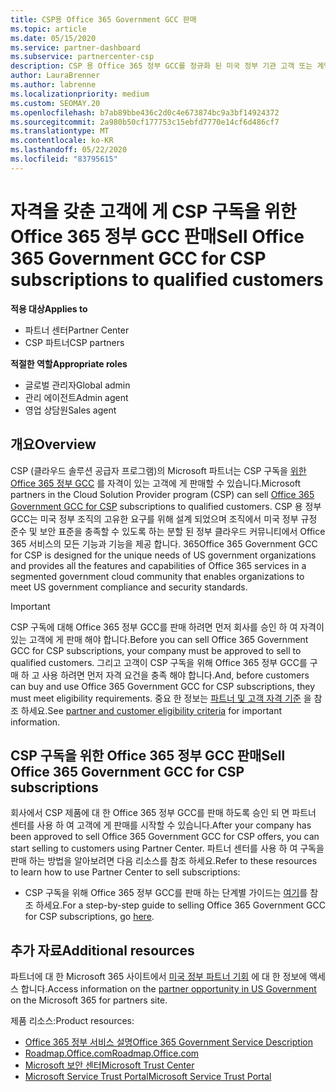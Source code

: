 ```yaml
---
title: CSP용 Office 365 Government GCC 판매
ms.topic: article
ms.date: 05/15/2020
ms.service: partner-dashboard
ms.subservice: partnercenter-csp
description: CSP 용 Office 365 정부 GCC를 정규화 된 미국 정부 기관 고객 또는 계약자에 게 판매 하는 데 필요한 단계 및 요구 사항을 알아봅니다.
author: LauraBrenner
ms.author: labrenne
ms.localizationpriority: medium
ms.custom: SEOMAY.20
ms.openlocfilehash: b7ab89bbe436c2d0c4e673874bc9a3bf14924372
ms.sourcegitcommit: 2a980b50cf177753c15ebfd7770e14cf6d486cf7
ms.translationtype: MT
ms.contentlocale: ko-KR
ms.lasthandoff: 05/22/2020
ms.locfileid: "83795615"
---
```

# <a name="sell-office-365-government-gcc-for-csp-subscriptions-to-qualified-customers"></a><span data-ttu-id="2507a-103">자격을 갖춘 고객에 게 CSP 구독을 위한 Office 365 정부 GCC 판매</span><span class="sxs-lookup"><span data-stu-id="2507a-103">Sell Office 365 Government GCC for CSP subscriptions to qualified customers</span></span>

<span data-ttu-id="2507a-104">**적용 대상**</span><span class="sxs-lookup"><span data-stu-id="2507a-104">**Applies to**</span></span>

- <span data-ttu-id="2507a-105">파트너 센터</span><span class="sxs-lookup"><span data-stu-id="2507a-105">Partner Center</span></span>
- <span data-ttu-id="2507a-106">CSP 파트너</span><span class="sxs-lookup"><span data-stu-id="2507a-106">CSP partners</span></span>

<span data-ttu-id="2507a-107">**적절한 역할**</span><span class="sxs-lookup"><span data-stu-id="2507a-107">**Appropriate roles**</span></span>

- <span data-ttu-id="2507a-108">글로벌 관리자</span><span class="sxs-lookup"><span data-stu-id="2507a-108">Global admin</span></span>
- <span data-ttu-id="2507a-109">관리 에이전트</span><span class="sxs-lookup"><span data-stu-id="2507a-109">Admin agent</span></span>
- <span data-ttu-id="2507a-110">영업 상담원</span><span class="sxs-lookup"><span data-stu-id="2507a-110">Sales agent</span></span>

## <a name="overview"></a><span data-ttu-id="2507a-111">개요</span><span class="sxs-lookup"><span data-stu-id="2507a-111">Overview</span></span>

<span data-ttu-id="2507a-112">CSP (클라우드 솔루션 공급자 프로그램)의 Microsoft 파트너는 CSP 구독을 [위한 Office 365 정부 GCC](https://www.microsoft.com/microsoft-365/partners/governmentforCSP) 를 자격이 있는 고객에 게 판매할 수 있습니다.</span><span class="sxs-lookup"><span data-stu-id="2507a-112">Microsoft partners in the Cloud Solution Provider program (CSP) can sell [Office 365 Government GCC for CSP](https://www.microsoft.com/microsoft-365/partners/governmentforCSP) subscriptions to qualified customers.</span></span> <span data-ttu-id="2507a-113">CSP 용 정부 GCC는 미국 정부 조직의 고유한 요구를 위해 설계 되었으며 조직에서 미국 정부 규정 준수 및 보안 표준을 충족할 수 있도록 하는 분할 된 정부 클라우드 커뮤니티에서 Office 365 서비스의 모든 기능과 기능을 제공 합니다. 365</span><span class="sxs-lookup"><span data-stu-id="2507a-113">Office 365 Government GCC for CSP is designed for the unique needs of US government organizations and provides all the features and capabilities of Office 365 services in a segmented government cloud community that enables organizations to meet US government compliance and security standards.</span></span> 

>[!IMPORTANT] 
><span data-ttu-id="2507a-114">CSP 구독에 대해 Office 365 정부 GCC를 판매 하려면 먼저 회사를 승인 하 여 자격이 있는 고객에 게 판매 해야 합니다.</span><span class="sxs-lookup"><span data-stu-id="2507a-114">Before you can sell Office 365 Government GCC for CSP subscriptions, your company must be approved to sell to qualified customers.</span></span> <span data-ttu-id="2507a-115">그리고 고객이 CSP 구독을 위해 Office 365 정부 GCC를 구매 하 고 사용 하려면 먼저 자격 요건을 충족 해야 합니다.</span><span class="sxs-lookup"><span data-stu-id="2507a-115">And, before customers can buy and use Office 365 Government GCC for CSP subscriptions, they must meet eligibility requirements.</span></span> <span data-ttu-id="2507a-116">중요 한 정보는 [파트너 및 고객 자격 기준](csp-gcc-validate.md) 을 참조 하세요.</span><span class="sxs-lookup"><span data-stu-id="2507a-116">See [partner and customer eligibility criteria](csp-gcc-validate.md) for important information.</span></span>


## <a name="sell-office-365-government-gcc-for-csp-subscriptions"></a><span data-ttu-id="2507a-117">CSP 구독을 위한 Office 365 정부 GCC 판매</span><span class="sxs-lookup"><span data-stu-id="2507a-117">Sell Office 365 Government GCC for CSP subscriptions</span></span>

<span data-ttu-id="2507a-118">회사에서 CSP 제품에 대 한 Office 365 정부 GCC를 판매 하도록 승인 되 면 파트너 센터를 사용 하 여 고객에 게 판매를 시작할 수 있습니다.</span><span class="sxs-lookup"><span data-stu-id="2507a-118">After your company has been approved to sell Office 365 Government GCC for CSP offers, you can start selling to customers using Partner Center.</span></span> <span data-ttu-id="2507a-119">파트너 센터를 사용 하 여 구독을 판매 하는 방법을 알아보려면 다음 리소스를 참조 하세요.</span><span class="sxs-lookup"><span data-stu-id="2507a-119">Refer to these resources to learn how to use Partner Center to sell subscriptions:</span></span> 

-   <span data-ttu-id="2507a-120">CSP 구독을 위해 Office 365 정부 GCC를 판매 하는 단계별 가이드는 [여기](https://go.microsoft.com/fwlink/?linkid=2007323)를 참조 하세요.</span><span class="sxs-lookup"><span data-stu-id="2507a-120">For a step-by-step guide to selling Office 365 Government GCC for CSP subscriptions, go [here](https://go.microsoft.com/fwlink/?linkid=2007323).</span></span>  


## <a name="additional-resources"></a><span data-ttu-id="2507a-121">추가 자료</span><span class="sxs-lookup"><span data-stu-id="2507a-121">Additional resources</span></span>

<span data-ttu-id="2507a-122">파트너에 대 한 Microsoft 365 사이트에서 [미국 정부 파트너 기회](https://www.microsoft.com/microsoft-365/partners/governmentforCSP) 에 대 한 정보에 액세스 합니다.</span><span class="sxs-lookup"><span data-stu-id="2507a-122">Access information on the [partner opportunity in US Government](https://www.microsoft.com/microsoft-365/partners/governmentforCSP) on the Microsoft 365 for partners site.</span></span>

<span data-ttu-id="2507a-123">제품 리소스:</span><span class="sxs-lookup"><span data-stu-id="2507a-123">Product resources:</span></span>

- [<span data-ttu-id="2507a-124">Office 365 정부 서비스 설명</span><span class="sxs-lookup"><span data-stu-id="2507a-124">Office 365 Government Service Description</span></span>](https://technet.microsoft.com/library/mt774581.aspx)
- [<span data-ttu-id="2507a-125">Roadmap.Office.com</span><span class="sxs-lookup"><span data-stu-id="2507a-125">Roadmap.Office.com</span></span>](https://products.office.com/business/office-365-roadmap)
- [<span data-ttu-id="2507a-126">Microsoft 보안 센터</span><span class="sxs-lookup"><span data-stu-id="2507a-126">Microsoft Trust Center</span></span>](https://www.microsoft.com/TrustCenter/)
- [<span data-ttu-id="2507a-127">Microsoft Service Trust Portal</span><span class="sxs-lookup"><span data-stu-id="2507a-127">Microsoft Service Trust Portal</span></span>](https://aka.ms/STP)

